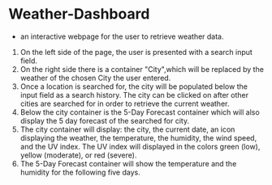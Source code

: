 # Weather-Dashboard
* an interactive webpage for the user to retrieve weather data.

1. On the left side of the page, the user is presented with a search input field.
2. On the right side there is a container "City",which will be replaced by the weather of the chosen City the user entered.
3. Once a location is searched for, the city will be populated below the input field as a search history. The city can be clicked on after other cities are searched for in order to retrieve the current weather.
4. Below the city container is the 5-Day Forecast container which will also display the 5 day forecast of the searched for city.
5. The city container will display: the city,  the current date, an icon displaying the weather, the temperature, the humidity, the wind speed, and the UV index. The UV index will displayed in the colors green (low), yellow (moderate), or red (severe).
6. The 5-Day Forecast container will show the temperature and the humidity for the following five days.